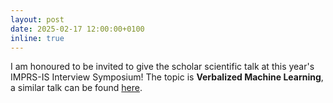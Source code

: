 ```yaml
---
layout: post
date: 2025-02-17 12:00:00+0100
inline: true
---
```


I am honoured to be invited to give the scholar scientific talk at this year's IMPRS-IS Interview Symposium! The topic is **Verbalized Machine Learning**, a similar talk can be found <a href="https://www.youtube.com/watch?v=LCl_np5oPWA">here</a>.
